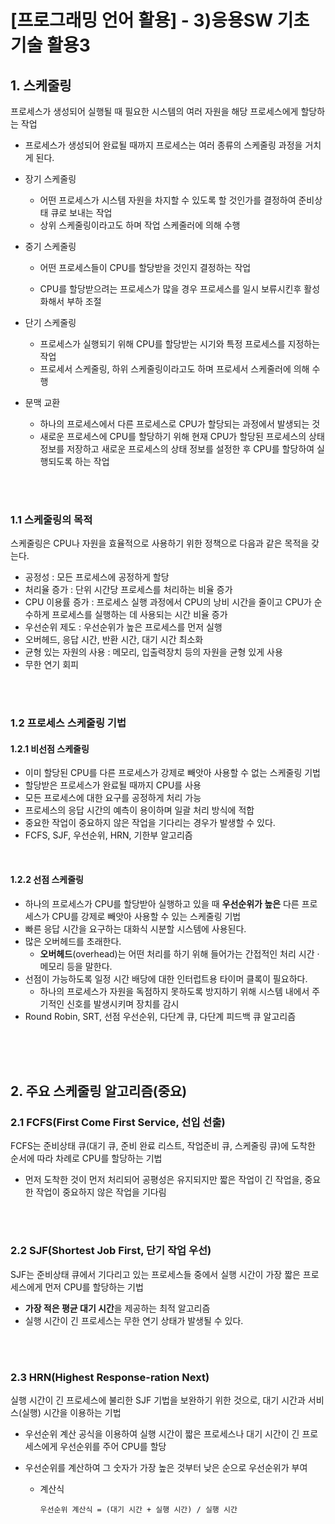 # [프로그래밍 언어 활용] - 3)응용SW 기초기술 활용3







## 1. 스케줄링

프로세스가 생성되어 실행될 때 필요한 시스템의 여러 자원을 해당 프로세스에게 할당하는 작업

+ 프로세스가 생성되어 완료될 때까지 프로세스는 여러 종류의 스케줄링 과정을 거치게 된다.

+ 장기 스케줄링

  + 어떤 프로세스가 시스템 자원을 차지할 수 있도록 할 것인가를 결정하여 준비상태 큐로 보내는 작업
  + 상위 스케줄링이라고도 하며 작업 스케줄러에 의해 수행

+ 중기 스케줄링

  + 어떤 프로세스들이 CPU를 할당받을 것인지 결정하는 작업

  + CPU를 할당받으려는 프로세스가 많을 경우 프로세스를 일시 보류시킨후 활성화해서 부하 조절

+ 단기 스케줄링

  + 프로세스가 실행되기 위해 CPU를 할당받는 시기와 특정 프로세스를 지정하는 작업
  + 프로세서 스케줄링, 하위 스케줄링이라고도 하며 프로세서 스케줄러에 의해 수행

+ 문맥 교환
  + 하나의 프로세스에서 다른 프로세스로 CPU가 할당되는 과정에서 발생되는 것
  + 새로운 프로세스에 CPU를 할당하기 위해 현재 CPU가 할당된 프로세스의 상태 정보를 저장하고 새로운 프로세스의 상태 정보를 설정한 후 CPU를 할당하여 실행되도록 하는 작업

<br/>

<br/>

### 1.1 스케줄링의 목적

스케줄링은 CPU나 자원을 효율적으로 사용하기 위한 정책으로 다음과 같은 목적을 갖는다.

+ 공정성 : 모든 프로세스에 공정하게 할당
+ 처리율 증가 : 단위 시간당 프로세스를 처리하는 비율 증가
+ CPU 이용률 증가 : 프로세스 실행 과정에서 CPU의 낭비 시간을 줄이고 CPU가 순수하게 프로세스를 실행하는 데 사용되는 시간 비율 증가
+ 우선순위 제도 : 우선순위가 높은 프로세스를 먼저 실행
+ 오버헤드, 응답 시간, 반환 시간, 대기 시간 최소화
+ 균형 있는 자원의 사용 : 메모리, 입출력장치 등의 자원을 균형 있게 사용
+ 무한 연기 회피

<br/>

<br/>

### 1.2 프로세스 스케줄링 기법

#### 1.2.1 비선점 스케줄링

+ 이미 할당된 CPU를 다른 프로세스가 강제로 빼앗아 사용할 수 없는 스케줄링 기법
+ 할당받은 프로세스가 완료될 때까지 CPU를 사용
+ 모든 프로세스에 대한 요구를 공정하게 처리 가능
+ 프로세스의 응답 시간의 예측이 용이하며 일괄 처리 방식에 적합
+ 중요한 작업이 중요하지 않은 작업을 기다리는 경우가 발생할 수 있다.
+ FCFS, SJF, 우선순위, HRN, 기한부 알고리즘

<br/>

#### 1.2.2 선점 스케줄링

+ 하나의 프로세스가 CPU를 할당받아 실행하고 있을 때 **우선순위가 높은** 다른 프로세스가 CPU를 강제로 빼앗아 사용할 수 있는 스케줄링 기법
+ 빠른 응답 시간을 요구하는 대화식 시분할 시스템에 사용된다.
+ 많은 오버헤드를 초래한다.
  + **오버헤드**(overhead)는 어떤 처리를 하기 위해 들어가는 간접적인 처리 시간 · 메모리 등을 말한다.
+ 선점이 가능하도록 일정 시간 배당에 대한 인터럽트용 타이머 클록이 필요하다.
  + 하나의 프로세스가 자원을 독점하지 못하도록 방지하기 위해 시스템 내에서 주기적인 신호를 발생시키며 장치를 감시
+ Round Robin, SRT, 선점 우선순위, 다단계 큐, 다단계 피드백 큐 알고리즘

<br/>

<br/>

<br/>

## 2. 주요 스케줄링 알고리즘(중요)

### 2.1 FCFS(First Come First Service, 선입 선출)

FCFS는 준비상태 큐(대기 큐, 준비 완료 리스트, 작업준비 큐, 스케줄링 큐)에 도착한 순서에 따라 차례로 CPU를 할당하는 기법

+ 먼저 도착한 것이 먼저 처리되어 공평성은 유지되지만 짧은 작업이 긴 작업을, 중요한 작업이 중요하지 않은 작업을 기다림

<br/>

<br/>

### 2.2 SJF(Shortest Job First, 단기 작업 우선)

SJF는 준비상태 큐에서 기다리고 있는 프로세스들 중에서 실행 시간이 가장 짧은 프로세스에게 먼저 CPU를 할당하는 기법

+ **가장 적은 평균 대기 시간**을 제공하는 최적 알고리즘
+ 실행 시간이 긴 프로세스는 무한 연기 상태가 발생될 수 있다.

<br/>

<br/>

### 2.3 HRN(Highest Response-ration Next)

실행 시간이 긴 프로세스에 불리한 SJF 기법을 보완하기 위한 것으로, 대기 시간과 서비스(실행) 시간을 이용하는 기법

+ 우선순위 계산 공식을 이용하여 실행 시간이 짧은 프로세스나 대기 시간이 긴 프로세스에게 우선순위를 주어 CPU를 할당

+ 우선순위를 계산하여 그 숫자가 가장 높은 것부터 낮은 순으로 우선순위가 부여

  + 계산식

    ```
    우선순위 계산식 = (대기 시간 + 실행 시간) / 실행 시간
    ```



